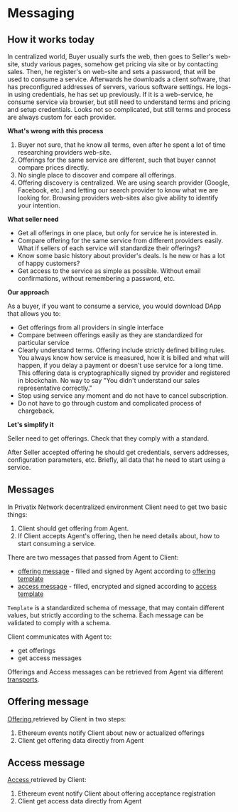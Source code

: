# Messaging

## **How it works today**

In centralized world, Buyer usually surfs the web, then goes to Seller's web-site, study various pages, somehow get pricing via site or by contacting sales. Then, he register's on web-site and sets a password, that will be used to consume a service. Afterwards he downloads a client software, that has preconfigured addresses of servers, various software settings. He logs-in using credentials, he has set up previously. If it is a web-service, he consume service via browser, but still need to understand terms and pricing and setup credentials. Looks not so complicated, but still terms and process are always custom for each provider. 

**What's wrong with this process**

1. Buyer not sure, that he know all terms, even after he spent a lot of time researching providers web-site. 
2. Offerings for the same service are different, such that buyer cannot compare prices directly.
3. No single place to discover and compare all offerings.
4. Offering discovery is centralized. We are using search provider \(Google, Facebook, etc.\) and letting our search provider to know what we are looking for. Browsing providers web-sites also give ability to identify your intention.

**What seller need**

* Get all offerings in one place, but only for service he is interested in.
* Compare offering for the same service from different providers easily. What if sellers of each service will standardize their offerings?
* Know some basic history about provider's deals. Is he new or has a lot of happy customers?
* Get access to the service as simple as possible. Without email confirmations, without remembering a password, etc.

**Our approach**

As a buyer, if you want to consume a service, you would download DApp that allows you to:

* Get offerings from all providers in single interface
* Compare between offerings easily as they are standardized for particular service
* Clearly understand terms. Offering include strictly defined billing rules. You always know how service is measured, how it is billed and what will happen, if you delay a payment or doesn't use service for a long time. This offering data is cryptographically signed by provider and registered in blockchain. No way to say "You didn't understand our sales representative correctly."
* Stop using service any moment and do not have to cancel subscription.
* Do not have to go through custom and complicated process of chargeback.

 **Let's simplify it**

Seller need to get offerings. Check that they comply with a standard.

After Seller accepted offering he should get credentials, servers addresses, configuration parameters, etc. Briefly, all data that he need to start using a service.

## Messages

In Privatix Network decentralized environment Client need to get two basic things:

1. Client should get offering from Agent.
2. If Client accepts Agent's offering, then he need details about, how to start consuming a service.

There are two messages that passed from Agent to Client:

* [offering message](offering/) - filled and signed by Agent according to [offering template](offering/offering-template.md)
* [access message](access/) - filled, encrypted and signed according to [access template](access/access-template.md)

`Template` is a standardized schema of message, that may contain different values, but strictly according to the schema. Each message can be validated to comply with a schema.

Client communicates with Agent to:

* get offerings
* get access messages

Offerings and Access messages can be retrieved from Agent via different [transports](transport.md).

## Offering message

[Offering ](offering/)retrieved by Client in two steps:

1. Ethereum events notify Client about new or actualized offerings
2. Client get offering data directly from Agent

## Access message

[Access ](access/)retrieved by Client:

1. Ethereum event notify Client about offering acceptance registration
2. Client get access data directly from Agent

